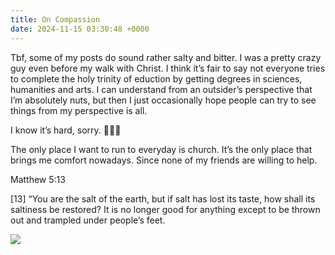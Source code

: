 ```yaml
---
title: On Compassion
date: 2024-11-15 03:30:48 +0000
---
```


Tbf, some of my posts do sound rather salty and bitter. I was a pretty crazy guy even before my walk with Christ. I think it’s fair to say not everyone tries to complete the holy trinity of eduction by getting degrees in sciences, humanities and arts. I can understand from an outsider’s perspective that I’m absolutely nuts, but then I just occasionally hope people can try to see things from my perspective is all.

I know it’s hard, sorry. 🙏🫶🥺

The only place I want to run to everyday is church. It’s the only place that brings me comfort nowadays. Since none of my friends are willing to help.

Matthew 5:13

[13] “You are the salt of the earth, but if salt has lost its taste, how shall its saltiness be restored? It is no longer good for anything except to be thrown out and trampled under people’s feet.

![](/80253bd1712aa5de4693d49e4ee8e913.jpeg)